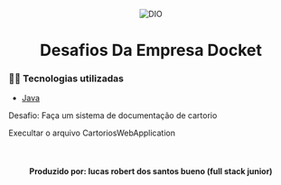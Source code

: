 <!--Banner session-->
<p align="center">
  <img src="https://docket.com.br/img/trabalhe-draw.png" alt="DIO" title="Digital Innovation One">
</p>


<h1 align="center">Desafios Da Empresa Docket</h1>


<h3>👨‍💻 Tecnologias utilizadas</h3>

- [Java](https://docs.oracle.com/en/java/javase/15/?xd_co_f=f16f75d5-23ff-466f-a694-6a44510f72f7)


Desafio: 
Faça um sistema de documentação de cartorio  

Execultar o arquivo CartoriosWebApplication

<br><h4 align=center>Produzido por: lucas robert dos santos bueno (full stack junior)</h4>
